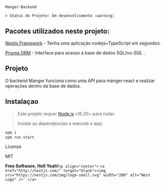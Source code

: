 # 
    Manger-Backend


```
> Status do Projeto: Em desenvolvimento :warning:
```

## Pacotes utilizados neste projeto:

[Nestjs Framework](https://docs.nestjs.com/) - Tenha uma aplicação nodejs+TypeScript em segundos.

[Prisma ORM](https://www.prisma.io/docs) - Interface para acesso à base de dados SQL/no-SQL .

## Projeto

O backend Manger funciona como uma API para manger-react e realizar operações dentro da base de dados.

## Instalaçao

> Este projeto requer [Node.js](https://nodejs.org/) v16.20+ para rodar.
>
> Instale as dependencias e execute o app:

```sh
npm i
npm run start
```

License

MIT

**Free Software, Hell Yeah!**`<p align="center">`
  `<a href="http://nestjs.com/" target="blank"><img src="https://nestjs.com/img/logo-small.svg" width="200" alt="Nest Logo" />``</a>`

</p>
